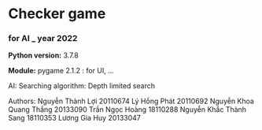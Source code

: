 # Checker game
### for **AI** _ year 2022

**Python version:** 3.7.8

**Module:**
    pygame 2.1.2  :  for UI,
    ... 

AI:
    Searching algorithm: Depth limited search

Authors:
Nguyễn Thành Lợi            20110674
Lý Hồng Phát                20110692
Nguyễn Khoa Quang Thắng     20133090
Trần Ngọc Hoàng             18110288
Nguyễn Khắc Thành Sang      18110353
Lương Gia Huy               20133047
